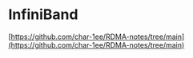 # InfiniBand

[https://github.com/char-1ee/RDMA-notes/tree/main](https://github.com/char-1ee/RDMA-notes/tree/main)
